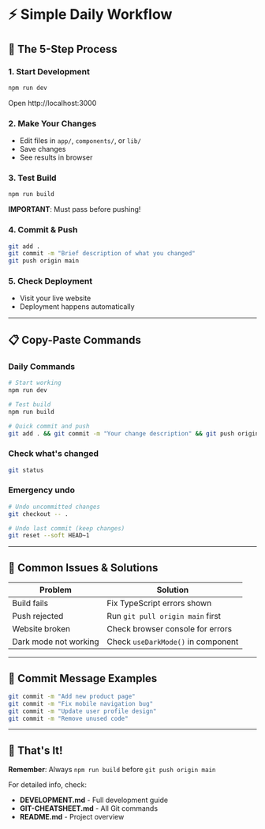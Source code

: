 # ⚡ Simple Daily Workflow

## 🎯 The 5-Step Process

### 1. **Start Development**
```bash
npm run dev
```
Open http://localhost:3000

### 2. **Make Your Changes**
- Edit files in `app/`, `components/`, or `lib/`
- Save changes
- See results in browser

### 3. **Test Build**
```bash
npm run build
```
**IMPORTANT**: Must pass before pushing!

### 4. **Commit & Push**
```bash
git add .
git commit -m "Brief description of what you changed"
git push origin main
```

### 5. **Check Deployment**
- Visit your live website
- Deployment happens automatically

---

## 📋 Copy-Paste Commands

### Daily Commands
```bash
# Start working
npm run dev

# Test build
npm run build

# Quick commit and push
git add . && git commit -m "Your change description" && git push origin main
```

### Check what's changed
```bash
git status
```

### Emergency undo
```bash
# Undo uncommitted changes
git checkout -- .

# Undo last commit (keep changes)
git reset --soft HEAD~1
```

---

## 🚨 Common Issues & Solutions

| Problem | Solution |
|---------|----------|
| Build fails | Fix TypeScript errors shown |
| Push rejected | Run `git pull origin main` first |
| Website broken | Check browser console for errors |
| Dark mode not working | Check `useDarkMode()` in component |

---

## 📝 Commit Message Examples

```bash
git commit -m "Add new product page"
git commit -m "Fix mobile navigation bug"
git commit -m "Update user profile design"
git commit -m "Remove unused code"
```

---

## 🎯 That's It!

**Remember**: Always `npm run build` before `git push origin main`

For detailed info, check:
- **DEVELOPMENT.md** - Full development guide
- **GIT-CHEATSHEET.md** - All Git commands
- **README.md** - Project overview
